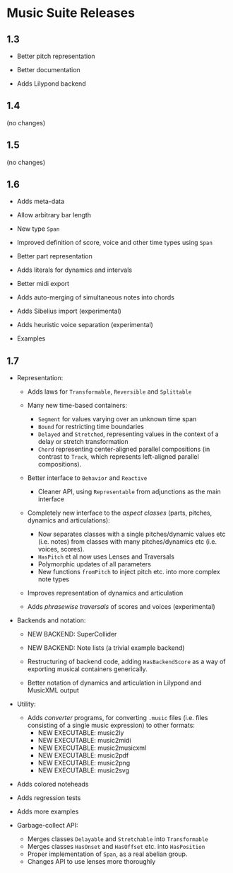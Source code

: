 
# Music Suite Releases

## 1.3

* Better pitch representation

* Better documentation

* Adds Lilypond backend

## 1.4

(no changes)

## 1.5

(no changes)

## 1.6

* Adds meta-data

* Allow arbitrary bar length

* New type `Span`

* Improved definition of score, voice and other time types using `Span`

* Better part representation

* Adds literals for dynamics and intervals

* Better midi export

* Adds auto-merging of simultaneous notes into chords

* Adds Sibelius import (experimental)

* Adds heuristic voice separation (experimental)

* Examples

## 1.7

- Representation: 

    - Adds laws for `Transformable`, `Reversible` and `Splittable`

    - Many new time-based containers: 
        - `Segment` for values varying over an unknown time span
        - `Bound` for restricting time boundaries
        - `Delayed` and `Stretched`, representing values in the context of a delay or stretch transformation
        - `Chord` representing center-aligned parallel compositions (in contrast to `Track`, which represents
           left-aligned parallel compositions).

    - Better interface to `Behavior` and `Reactive`
        - Cleaner API, using `Representable` from adjunctions as the main interface

    - Completely new interface to the *aspect classes* (parts, pitches, dynamics and articulations):
        - Now separates classes with a single pitches/dynamic values etc (i.e. notes) from classes with
          many pitches/dynamics etc (i.e. voices, scores).
        - `HasPitch` et al now uses Lenses and Traversals
        - Polymorphic updates of all parameters
        - New functions `fromPitch` to inject pitch etc. into more complex note types

    - Improves representation of dynamics and articulation
    
    - Adds *phrasewise traversals* of scores and voices (experimental)

- Backends and notation:

    - NEW BACKEND: SuperCollider

    - NEW BACKEND: Note lists (a trivial example backend)

    - Restructuring of backend code, adding `HasBackendScore` as a way of exporting musical containers generically.

    - Better notation of dynamics and articulation in Lilypond and MusicXML output

- Utility:
    
    - Adds *converter* programs, for converting `.music` files (i.e. files consisting of a single music expression) to other formats:
        - NEW EXECUTABLE: music2ly
        - NEW EXECUTABLE: music2midi
        - NEW EXECUTABLE: music2musicxml
        - NEW EXECUTABLE: music2pdf
        - NEW EXECUTABLE: music2png
        - NEW EXECUTABLE: music2svg

* Adds colored noteheads

* Adds regression tests

* Adds more examples

* Garbage-collect API:
    * Merges classes `Delayable` and `Stretchable` into `Transformable`
    * Merges classes `HasOnset` and `HasOffset` etc. into `HasPosition`
    * Proper implementation of `Span`, as a real abelian group.
    * Changes API to use lenses more thoroughly

